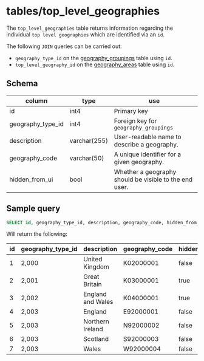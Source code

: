 # tables/top_level_geographies

The `top_level_geographies` table returns information regarding the individual `top level geographies` which are identified via an `id`.

The following `JOIN` queries can be carried out:

- `geography_type_id` on the [geography_groupings](geography_groupings.md) table using `id`.
- `top_level_geography_id` on the [geography_areas](geography_areas.md) table using `id`.

## Schema

|column|type|use|
|-|-|-|
|id|int4|Primary key|
|geography_type_id|int4|Foreign key for `geography_groupings`|
|description|varchar(255)|User-readable name to describe a geography.|
|geography_code|varchar(50)|A unique identifier for a given geography.|
|hidden_from_ui|bool|Whether a geography should be visible to the end user.|


## Sample query

```sql
SELECT id, geography_type_id, description, geography_code, hidden_from_ui FROM top_level_geographies
```

Will return the following:

|id|geography_type_id|description|geography_code|hidden_from_ui|
|-|-|-|-|-|
|1|2,000|United Kingdom|K02000001|false
|2|2,001|Great Britain|K03000001|true
|3|2,002|England and Wales|K04000001|true
|4|2,003|England|E92000001|false
|5|2,003|Northern Ireland|N92000002|false
|6|2,003|Scotland|S92000003|false
|7|2,003|Wales|W92000004|false
